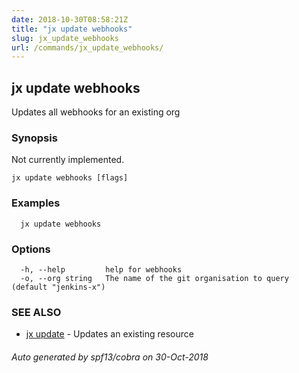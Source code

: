 ```yaml
---
date: 2018-10-30T08:58:21Z
title: "jx update webhooks"
slug: jx_update_webhooks
url: /commands/jx_update_webhooks/
---
```

## jx update webhooks

Updates all webhooks for an existing org

### Synopsis

Not currently implemented.

```
jx update webhooks [flags]
```

### Examples

```
  jx update webhooks
```

### Options

```
  -h, --help         help for webhooks
  -o, --org string   The name of the git organisation to query (default "jenkins-x")
```

### SEE ALSO

* [jx update](/commands/jx_update/)	 - Updates an existing resource

###### Auto generated by spf13/cobra on 30-Oct-2018
